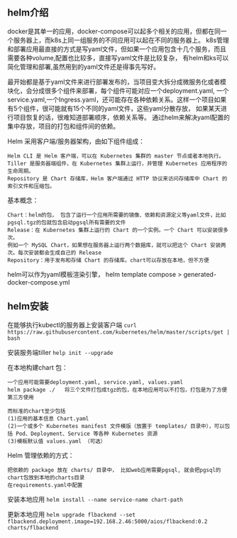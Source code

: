 ## helm介绍

docker是其单一的应用，docker-compose可以起多个相关的应用，但都在同一个服务器上，而k8s上同一组服务的不同应用可以起在不同的服务器上。
k8s管理和部署应用最直接的方式是写yaml文件，但如果一个应用包含十几个服务，而且需要各种volume,配置也比较多，直接写yaml文件是比较复杂，
有helm和ks可以简化管理和部署,虽然用到的yaml文件还是得事先写好。

最开始都是基于yaml文件来进行部署发布的，当项目变大拆分成微服务化或者模块化，会分成很多个组件来部署，每个组件可能对应一个deployment.yaml,
一个service.yaml,一个Ingress.yaml，还可能存在各种依赖关系。这样一个项目如果有5个组件，很可能就有15个不同的yaml文件，这些yaml分散存放，
如果某天进行项目恢复的话，很难知道部署顺序，依赖关系等。 通过helm来解决yaml配置的集中存放，项目的打包和组件间的依赖。


Helm 采用客户端/服务器架构，由如下组件组成：

    Helm CLI 是 Helm 客户端，可以在 Kubernetes 集群的 master 节点或者本地执行。
    Tiller 是服务器端组件，在 Kubernetes 集群上运行，并管理 Kubernetes 应用程序的生命周期。
    Repository 是 Chart 存储库，Helm 客户端通过 HTTP 协议来访问存储库中 Chart 的索引文件和压缩包。


基本概念：

    Chart：helm的包， 包含了运行一个应用所需要的镜像、依赖和资源定义等yaml文件，比如pgsql.tgz的包就包含启动pgsql所有需要的文件
    Release：在 Kubernetes 集群上运行的 Chart 的一个实例。一个 Chart 可以安装很多次。
    例如一个 MySQL Chart，如果想在服务器上运行两个数据库，就可以把这个 Chart 安装两次。每次安装都会生成自己的 Release
    Repository：用于发布和存储 Chart 的存储库。chart可以存放在本地，但不方便

helm可以作为yaml模板渲染引擎，
helm template compose > generated-docker-compose.yml


## helm安装

在能够执行kubectl的服务器上安装客户端
`curl https://raw.githubusercontent.com/kubernetes/helm/master/scripts/get | bash`

安装服务端tiller `help init --upgrade`

在本地构建chart 包：

    一个应用可能需要deployment.yaml, service.yaml, values.yaml
    helm package ./   将三个文件打包成tgz的包，在本地应用可以不打包，打包是为了方便第三方使用
    
    而标准的chart至少包括
    (1)应用的基本信息 Chart.yaml
    (2)一个或多个 Kubernetes manifest 文件模版（放置于 templates/ 目录中），可以包括 Pod、Deployment、Service 等各种 Kubernetes 资源
    (3)模板默认值 values.yaml （可选）

Helm 管理依赖的方式：

    把依赖的 package 放在 charts/ 目录中， 比如web应用需要pgsql, 就会把pgsql的chart包放到本地的charts目录
    在requirements.yaml中配置

安装本地应用 `helm install --name service-name chart-path`

更新本地应用 `helm upgrade flbackend --set flbackend.deployment.image=192.168.2.46:5000/aios/flbackend:0.2 charts/flbackend`